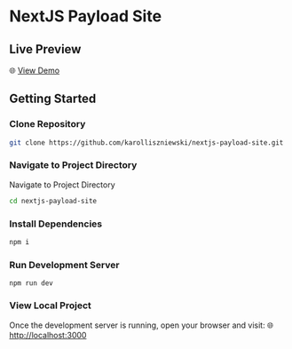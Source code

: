 # NextJS Payload Site

## Live Preview

🌐 [View Demo](https://nextjs-payload-site-karolliszniewskis-projects.vercel.app)

## Getting Started

### Clone Repository

```bash
git clone https://github.com/karolliszniewski/nextjs-payload-site.git
```

### Navigate to Project Directory

Navigate to Project Directory

```bash
cd nextjs-payload-site
```

### Install Dependencies

```bash
npm i
```

### Run Development Server

```
npm run dev
```

### View Local Project

Once the development server is running, open your browser and visit:
🌐 [http://localhost:3000](http://localhost:3000)
